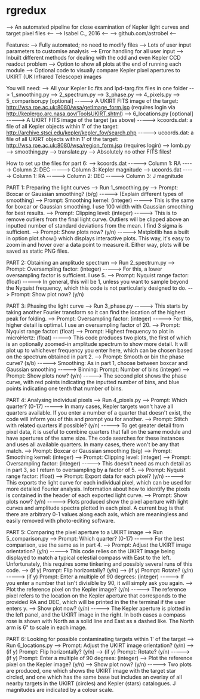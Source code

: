 # rgredux

--> An automated pipeline for close examination of Kepler light curves and target pixel files <--
--> Isabel C., 2016 <--
--> github.com/astrobel <--

Features:
--> Fully automated; no need to modify files
--> Lots of user input parameters to customise analysis
--> Error handling for all user input
--> Inbuilt different methods for dealing with the odd and even Kepler CCD readout problem
--> Option to show all plots at the end of running each module
--> Optional code to visually compare Kepler pixel apertures to UKIRT (UK Infrared Telescope) images

You will need:
--> All your Kepler llc.fits and lpd-targ.fits files in one folder
--> 1_smoothing.py
--> 2_spectrum.py
--> 3_phase.py
--> 4_pixels.py
--> 5_comparison.py [optional]
-----> A UKIRT FITS image of the target: http://wsa.roe.ac.uk:8080/wsa/getImage_form.jsp (requires login via http://keplergo.arc.nasa.gov/ToolsUKIRT.shtml)
--> 6_locations.py [optional]
-----> A UKIRT FITS image of the target (as above)
-----> kcoords.dat: a file of all Kepler objects within 1' of the target: http://archive.stsci.edu/kepler/kepler_fov/search.php
-----> ucoords.dat: a file of all UKIRT objects within 1' of the target: http://wsa.roe.ac.uk:8080/wsa/region_form.jsp (requires login)
--> lomb.py
--> smoothing.py
--> translate.py
--> Absolutely no other FITS files!

How to set up the files for part 6:
--> kcoords.dat
-----> Column 1: RA
-----> Column 2: DEC
-----> Column 3: Kepler magnitude
--> ucoords.dat
-----> Column 1: RA
-----> Column 2: DEC
-----> Column 3: J magnitude

PART 1: Preparing the light curves
--> Run 1_smoothing.py
--> Prompt: Boxcar or Gaussian smoothing? (b/g)
-----> (Explain different types of smoothing)
--> Prompt: Smoothing kernel: (integer)
-----> This is the same for boxcar or Gaussian smoothing. I use 100 width with Gaussian smoothing for best results.
--> Prompt: Clipping level: (integer)
-----> This is to remove outliers from the final light curve. Outliers will be clipped above an inputted number of standard deviations from the mean. I find 3 sigma is sufficient.
--> Prompt: Show plots now? (y/n)
-----> Matplotlib has a built in option plot.show() which displays interactive plots. This way, it's easy to zoom in and hover over a data point to measure it. Either way, plots will be saved as static PNG files.

PART 2: Obtaining an amplitude spectrum
--> Run 2_spectrum.py
--> Prompt: Oversampling factor: (integer)
-----> For this, a lower oversampling factor is sufficient. I use 5.
--> Prompt: Nyquist range factor: (float)
-----> In general, this will be 1, unless you want to sample beyond the Nyquist frequency, which this code is not particularly designed to do.
--> Prompt: Show plot now? (y/n)

PART 3: Phasing the light curve
--> Run 3_phase.py
-----> This starts by taking another Fourier transform so it can find the location of the highest peak for folding.
--> Prompt: Oversampling factor: (integer)
-----> For this, higher detail is optimal. I use an oversampling factor of 20.
--> Prompt: Nyquist range factor: (float)
--> Prompt: Highest frequency to plot in microHertz: (float)
-----> This code produces two plots, the first of which is an optionally zoomed-in amplitude spectrum to show more detail. It will plot up to whichever frequency you enter here, which can be chosen based on the spectrum obtained in part 2.
--> Prompt: Smooth or bin the phase curve? (s/b)
-----> Smoothing: As in part 1, choose between boxcar and Gaussian smoothing
-----> Binning: Prompt: Number of bins (integer)
--> Prompt: Show plots now? (y/n)
-----> The second plot shows the phase curve, with red points indicating the inputted number of bins, and blue points indicating one tenth that number of bins.

PART 4: Analysing individual pixels
--> Run 4_pixels.py
--> Prompt: Which quarter? (0-17)
-----> In many cases, Kepler targets won't have all quarters available. If you enter a number of a quarter that doesn't exist, the code will inform you of this and prompt you for another.
--> Prompt: Stitch with related quarters if possible? (y/n)
-----> To get greater detail from pixel data, it is useful to combine quarters that fall on the same module and have apertures of the same size. The code searches for these instances and uses all available quarters. In many cases, there won't be any that match.
--> Prompt: Boxcar or Gaussian smoothing (b/g)
--> Prompt: Smoothing kernel: (integer)
--> Prompt: Clipping level: (integer)
--> Prompt: Oversampling factor: (integer)
-----> This doesn't need as much detail as in part 3, so I return to oversampling by a factor of 5.
--> Prompt: Nyquist range factor: (float)
--> Prompt: Export data for each pixel? (y/n)
-----> This exports the light curve for each individual pixel, which can be used for more detailed Fourier analysis. Information about how to identify the pixels is contained in the header of each exported light curve.
--> Prompt: Show plots now? (y/n)
-----> Plots produced show the pixel aperture with light curves and amplitude spectra plotted in each pixel. A current bug is that there are arbitrary 0-1 values along each axis, which are meaningless and easily removed with photo-editing software.

PART 5: Comparing the pixel aperture to a UKIRT image
--> Run 5_comparison.py
--> Prompt: Which quarter? (0-17)
-----> For the best comparison, use the same as in part 4.
--> Prompt: Adjust the UKIRT image orientation? (y/n)
-----> This code relies on the UKIRT image being displayed to match a typical celestial compass with East to the left. Unfortunately, this requires some tinkering and possibly several runs of this code.
--> (if y) Prompt: Flip horizontally? (y/n)
--> (if y) Prompt: Rotate? (y/n)
-----> (if y) Prompt: Enter a multiple of 90 degrees: (integer)
-----> If you enter a number that isn't divisible by 90, it will simply ask you again.
--> Plot the reference pixel on the Kepler image? (y/n)
-----> The reference pixel refers to the location on the Kepler aperture that corresponds to the provided RA and DEC, which will be printed in the the terminal if the user enters y.
--> Show plot now? (y/n)
-----> The Kepler aperture is plotted in the left panel, and the UKIRT image in the right. In both cases a compass rose is shown with North as a solid line and East as a dashed like. The North arm is 6" to scale in each image.

PART 6: Looking for possible contaminating targets within 1' of the target
--> Run 6_locations.py
--> Prompt: Adjust the UKIRT image orientation? (y/n)
--> (if y) Prompt: Flip horizontally? (y/n)
--> (if y) Prompt: Rotate? (y/n)
-----> (if y) Prompt: Enter a multiple of 90 degrees: (integer)
--> Plot the reference pixel on the Kepler image? (y/n)
--> Show plot now? (y/n)
-----> Two plots are produced, one which shows the UKIRT image with the target star circled, and one which has the same base but includes an overlay of all nearby targets in the UKIRT (circles) and Kepler (stars) catalogues. J magnitudes are indicated by a colour scale.
